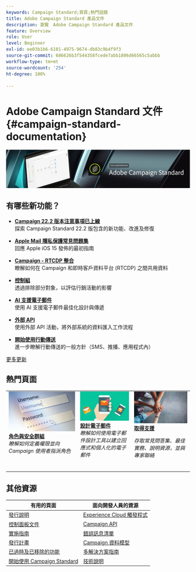 ```yaml
---
keywords: Campaign Standard;首頁;熱門話題
title: Adobe Campaign Standard 產品文件
description: 瀏覽　Adobe Campaign Standard 產品文件
feature: Overview
role: User
level: Beginner
exl-id: ee03b1b6-6101-4975-9674-db83c9b4f9f3
source-git-commit: 686626b3f544358fcede7abb1806d66565c5abbb
workflow-type: tm+mt
source-wordcount: '254'
ht-degree: 100%

---
```


# Adobe Campaign Standard 文件 {#campaign-standard-documentation}

![Adobe Campaign Standard](start/using/assets/do-not-localize/banner_acs_doc.jpg)

## 有哪些新功能？

* **[Campaign 22.2 版本注意事項已上線](rn/using/release-notes.md)**<br/> 探索 Campaign Standard 22.2 版包含的新功能、改進及修復

* **[Apple Mail 隱私保護常見問題集](https://experienceleague.adobe.com/docs/deliverability-learn/deliverability-best-practice-guide/technotes/apple-mail-privacy-faq.html?lang=zh-Hant)**<br/> 回應 Apple iOS 15 發佈的最初指南

* **[Campaign - RTCDP 整合](integrating/using/get-started-sources-destinations.md)**<br/>瞭解如何在 Campaign 和即時客戶資料平台 (RTCDP) 之間共用資料

* **[控制組](sending/using/control-group.md)**<br/>透過排除部分對象，以評估行銷活動的影響

* **[AI 支援電子郵件](sending/using/predictive.md)**<br/>使用 AI 支援電子郵件最佳化設計與傳遞

* **[外部 API](automating/using/external-api.md)**<br/> 使用外部 API 活動，將外部系統的資料匯入工作流程

* **[開始使用行動傳送](https://helpx.adobe.com/tw/campaign/kb/acs-mobile.html)**<br/>&#x200B;進一步瞭解行動傳送的一般方針（SMS、推播、應用程式內）

[更多更新](rn/using/documentation-updates.md)

## 熱門頁面

<table>
<tr>
  <td valign="top">
    <a href="administration/using/about-access-management.md">
      <img alt="角色" src="start/using/assets/roles.png"/>
    </a>
    <div>
    <a href="administration/using/about-access-management.md"><strong>角色與安全群組</strong></a>
    </div>
    <em>瞭解如何定義權限並向 Campaign 使用者指派角色</em>
    <br>
  </td>
  <td valign="top">
    <a href="designing/using/designing-content-in-adobe-campaign.md">
      <img alt="設計工具" src="start/using/assets/design.png" />
    </a>
    <div>
    <a href="designing/using/designing-content-in-adobe-campaign.md"><strong>設計電子郵件</strong></a>
    </div>
    <em>瞭解如何使用電子郵件設計工具以建立回應式和個人化的電子郵件</em>
    <br>
  </td>
  <td valign="top">
       <img alt="支援" src="start/using/assets/do-not-localize/help.jpeg" />
    <div><a href="support.md">
    <strong>取得支援</strong></a>
    </div>
    <p><em>存取常見問答集、最佳實務、說明資源，並與專家聯絡</em></p>
    <br>
  </td>
</tr>
</table>

## 其他資源

| 有用的頁面 | 面向開發人員的資源 |
|---|---|
| [發行說明](rn/using/release-notes.md) | [Experience Cloud 觸發程式](integrating/using/about-adobe-experience-cloud-triggers.md) |
| [控制面板文件](https://experienceleague.adobe.com/docs/control-panel/using/control-panel-home.html?lang=zh-Hant) | [Campaign API](api/using/get-started-apis.md) |
| [實施指南](https://helpx.adobe.com/tw/campaign/kb/campaign-standard-implementation-guide.html) | [錯誤訊息清單](https://experienceleague.adobe.com/developer/campaign-errors/error_codes.html) |
| [發行計畫](rn/using/release-planning.md) | [Campaign 資料模型](developing/using/datamodel-introduction.md) |
| [已過時及已移除的功能](rn/using/deprecated-features.md) | [多解決方案指南](integrating/using/get-started-campaign-integrations.md) |
| [開始使用 Campaign Standard](start/using/about-campaign-standard.md) | [技術說明](https://helpx.adobe.com/tw/campaign/kb/acs-article-list.html) |
